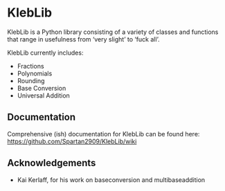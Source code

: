 # KlebLib

KlebLib is a Python library consisting of a variety of classes and functions that range in usefulness from ‘very slight’ to ‘fuck all’.

KlebLib currently includes:
* Fractions
* Polynomials
* Rounding
* Base Conversion
* Universal Addition

## Documentation 
Comprehensive (ish) documentation for KlebLib can be found here: https://github.com/Spartan2909/KlebLib/wiki

## Acknowledgements
* Kai Kerlaff, for his work on baseconversion and multibaseaddition
